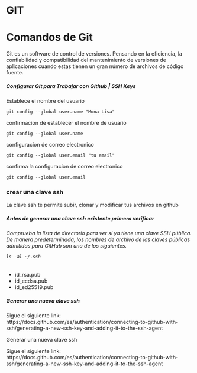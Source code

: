 # GIT

<h1>
Comandos de Git
</h1>
<p>
Git es un software de control de versiones. Pensando en la eficiencia, la confiabilidad y compatibilidad del mantenimiento de versiones de aplicaciones cuando estas tienen un gran número de archivos de código fuente.
</p>

<h5>
<b>Configurar Git para Trabajar con Github | SSH Keys</b>
</h5>
<p>Establece el nombre del usuario</p>

`git config --global user.name "Mona Lisa"`
<p>
confirmacion de establecer el nombre de usuario
</p>

`git config --global user.name`
<p>
configuracion de correo electronico
</p>

`git config --global user.email "tu email"`
<p>
confirma la configuracion de correo electronico
</p>

`git config --global user.email`
<h3>
<b>crear una clave ssh</b>
</h3>
La clave ssh te permite subir, clonar y modificar tus archivos en github
<h5>
Antes de generar una clave ssh existente primero verificar
</h5>
<h6>
Comprueba la lista de directorio para ver si ya tiene una clave SSH pública. De manera predeterminada, los nombres de archivo de las claves públicas admitidas para GitHub son uno de los siguientes.

`ls -al ~/.ssh`
</h6>
<ul>
<li>
id_rsa.pub
</li>
<li>
id_ecdsa.pub
</li>
<li>
id_ed25519.pub
</li>
</ul>

<h5>
Generar una nueva clave ssh
</h5>
<p>
Sigue el siguiente link:
https://docs.github.com/es/authentication/connecting-to-github-with-ssh/generating-a-new-ssh-key-and-adding-it-to-the-ssh-agent
</p>
Generar una nueva clave ssh
</h5>
<p>
Sigue el siguiente link:
https://docs.github.com/es/authentication/connecting-to-github-with-ssh/generating-a-new-ssh-key-and-adding-it-to-the-ssh-agent
</p>
